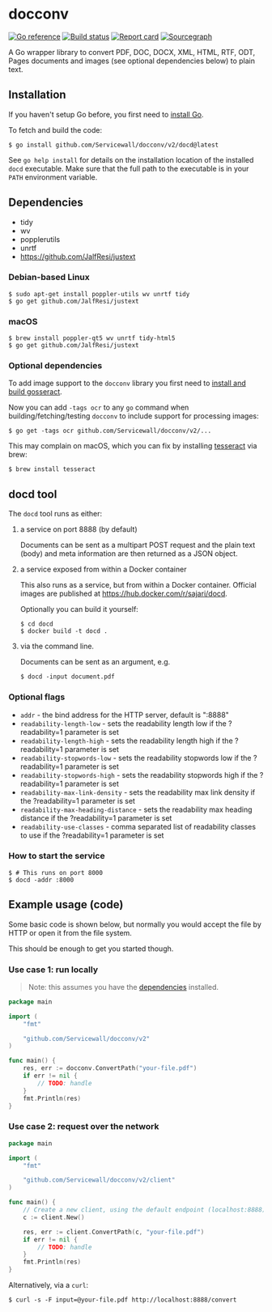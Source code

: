 # docconv

[![Go reference](https://pkg.go.dev/badge/github.com/Servicewall/docconv/v2.svg)](https://pkg.go.dev/github.com/Servicewall/docconv/v2)
[![Build status](https://github.com/sajari/docconv/workflows/Go/badge.svg?branch=master)](https://github.com/sajari/docconv/actions)
[![Report card](https://goreportcard.com/badge/github.com/Servicewall/docconv/v2)](https://goreportcard.com/report/github.com/Servicewall/docconv/v2)
[![Sourcegraph](https://sourcegraph.com/github.com/sajari/docconv/v2/-/badge.svg)](https://sourcegraph.com/github.com/sajari/docconv/v2)

A Go wrapper library to convert PDF, DOC, DOCX, XML, HTML, RTF, ODT, Pages documents and images (see optional dependencies below) to plain text.

## Installation

If you haven't setup Go before, you first need to [install Go](https://golang.org/doc/install).

To fetch and build the code:

```console
$ go install github.com/Servicewall/docconv/v2/docd@latest
```

See `go help install` for details on the installation location of the installed `docd` executable. Make sure that the full path to the executable is in your `PATH` environment variable.

## Dependencies

- tidy
- wv
- popplerutils
- unrtf
- https://github.com/JalfResi/justext

### Debian-based Linux

```console
$ sudo apt-get install poppler-utils wv unrtf tidy
$ go get github.com/JalfResi/justext
```

### macOS

```console
$ brew install poppler-qt5 wv unrtf tidy-html5
$ go get github.com/JalfResi/justext
```

### Optional dependencies

To add image support to the `docconv` library you first need to [install and build gosseract](https://github.com/otiai10/gosseract/tree/v2.2.4).

Now you can add `-tags ocr` to any `go` command when building/fetching/testing `docconv` to include support for processing images:

```console
$ go get -tags ocr github.com/Servicewall/docconv/v2/...
```

This may complain on macOS, which you can fix by installing [tesseract](https://tesseract-ocr.github.io) via brew:

```console
$ brew install tesseract
```

## docd tool

The `docd` tool runs as either:

1.  a service on port 8888 (by default)

    Documents can be sent as a multipart POST request and the plain text (body) and meta information are then returned as a JSON object.

2.  a service exposed from within a Docker container

    This also runs as a service, but from within a Docker container.
    Official images are published at https://hub.docker.com/r/sajari/docd.

    Optionally you can build it yourself:

    ```console
    $ cd docd
    $ docker build -t docd .
    ```

3.  via the command line.

    Documents can be sent as an argument, e.g.

    ```console
    $ docd -input document.pdf
    ```

### Optional flags

- `addr` - the bind address for the HTTP server, default is ":8888"
- `readability-length-low` - sets the readability length low if the ?readability=1 parameter is set
- `readability-length-high` - sets the readability length high if the ?readability=1 parameter is set
- `readability-stopwords-low` - sets the readability stopwords low if the ?readability=1 parameter is set
- `readability-stopwords-high` - sets the readability stopwords high if the ?readability=1 parameter is set
- `readability-max-link-density` - sets the readability max link density if the ?readability=1 parameter is set
- `readability-max-heading-distance` - sets the readability max heading distance if the ?readability=1 parameter is set
- `readability-use-classes` - comma separated list of readability classes to use if the ?readability=1 parameter is set

### How to start the service

```console
$ # This runs on port 8000
$ docd -addr :8000
```

## Example usage (code)

Some basic code is shown below, but normally you would accept the file by HTTP or open it from the file system.

This should be enough to get you started though.

### Use case 1: run locally

> Note: this assumes you have the [dependencies](#dependencies) installed.

```go
package main

import (
	"fmt"

	"github.com/Servicewall/docconv/v2"
)

func main() {
	res, err := docconv.ConvertPath("your-file.pdf")
	if err != nil {
		// TODO: handle
	}
	fmt.Println(res)
}
```

### Use case 2: request over the network

```go
package main

import (
	"fmt"

	"github.com/Servicewall/docconv/v2/client"
)

func main() {
	// Create a new client, using the default endpoint (localhost:8888)
	c := client.New()

	res, err := client.ConvertPath(c, "your-file.pdf")
	if err != nil {
		// TODO: handle
	}
	fmt.Println(res)
}
```

Alternatively, via a `curl`:

```console
$ curl -s -F input=@your-file.pdf http://localhost:8888/convert
```
